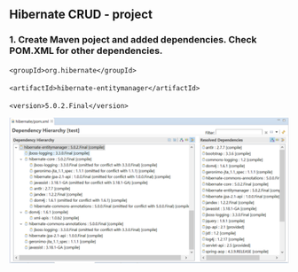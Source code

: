 ## Hibernate CRUD - project

### 1. Create Maven poject and added dependencies. Check POM.XML for other dependencies.
<dependency>

    <groupId>org.hibernate</groupId>
	
    <artifactId>hibernate-entitymanager</artifactId>
	
    <version>5.0.2.Final</version>
	
</dependency>

![image](https://github.com/lekhrajdinkar/hibernate/blob/master/Notes/asset/003/1.PNG)
